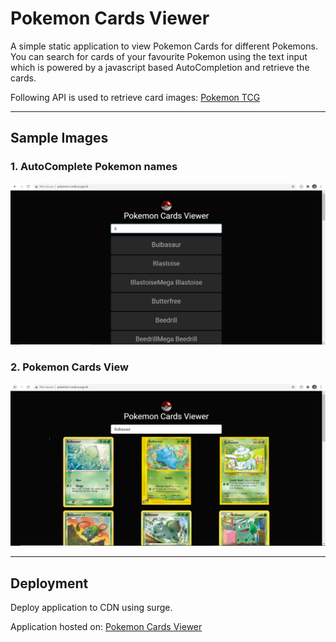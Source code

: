 # Pokemon Cards Viewer 

A simple static application to view Pokemon Cards for different Pokemons. You can search for cards of your favourite Pokemon using the text input which is powered by a javascript based AutoCompletion and retrieve the cards.

Following API is used to retrieve card images:
[Pokemon TCG](https://pokemontcg.io/)

---

## Sample  Images

### 1. AutoComplete Pokemon names
![PokeDex](./Data/images/autocomplete.PNG "AutoComplete Names")

### 2. Pokemon Cards View
![Cards](./Data/images/cardsPage.PNG "Pokemon Cards")

---

## Deployment

Deploy application to CDN using surge.

Application hosted on:
[Pokemon Cards Viewer](http://pokemon-cards.surge.sh)





